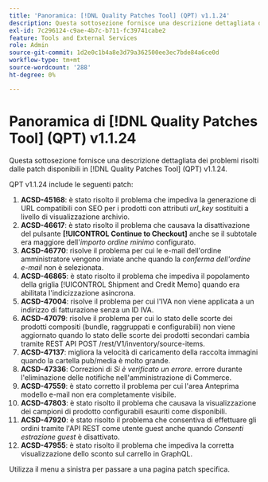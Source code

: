 ```yaml
---
title: 'Panoramica: [!DNL Quality Patches Tool] (QPT) v1.1.24'
description: Questa sottosezione fornisce una descrizione dettagliata dei problemi risolti dalle patch disponibili in  [!DNL Quality Patches Tool] (QPT) v1.1.24.
exl-id: 7c296124-c9ae-4b7c-b711-fc39741cabe2
feature: Tools and External Services
role: Admin
source-git-commit: 1d2e0c1b4a8e3d79a362500ee3ec7bde84a6ce0d
workflow-type: tm+mt
source-wordcount: '288'
ht-degree: 0%

---
```


# Panoramica di [!DNL Quality Patches Tool] (QPT) v1.1.24

Questa sottosezione fornisce una descrizione dettagliata dei problemi risolti dalle patch disponibili in [!DNL Quality Patches Tool] (QPT) v1.1.24.

QPT v1.1.24 include le seguenti patch:

1. **ACSD-45168**: è stato risolto il problema che impediva la generazione di URL compatibili con SEO per i prodotti con attributi *url_key* sostituiti a livello di visualizzazione archivio.
1. **ACSD-46617**: è stato risolto il problema che causava la disattivazione del pulsante **[!UICONTROL Continue to Checkout]** anche se il subtotale era maggiore dell&#39;*importo ordine minimo* configurato.
1. **ACSD-46770**: risolve il problema per cui le e-mail dell&#39;ordine amministratore vengono inviate anche quando la *conferma dell&#39;ordine e-mail* non è selezionata.
1. **ACSD-46865**: è stato risolto il problema che impediva il popolamento della griglia [!UICONTROL Shipment and Credit Memo] quando era abilitata l&#39;indicizzazione asincrona.
1. **ACSD-47004**: risolve il problema per cui l&#39;IVA non viene applicata a un indirizzo di fatturazione senza un ID IVA.
1. **ACSD-47079**: risolve il problema per cui lo stato delle scorte dei prodotti compositi (bundle, raggruppati e configurabili) non viene aggiornato quando lo stato delle scorte dei prodotti secondari cambia tramite REST API POST /rest/V1/inventory/source-items.
1. **ACSD-47137**: migliora la velocità di caricamento della raccolta immagini quando la cartella pub/media è molto grande.
1. **ACSD-47336**: Correzioni di *Si è verificato un errore.* errore durante l&#39;eliminazione delle notifiche nell&#39;amministrazione di Commerce.
1. **ACSD-47559**: è stato corretto il problema per cui l&#39;area Anteprima modello e-mail non era completamente visibile.
1. **ACSD-47803**: è stato risolto il problema che causava la visualizzazione dei campioni di prodotto configurabili esauriti come disponibili.
1. **ACSD-47920**: è stato risolto il problema che consentiva di effettuare gli ordini tramite l&#39;API REST come utente guest anche quando *Consenti estrazione guest* è disattivato.
1. **ACSD-47955**: è stato risolto il problema che impediva la corretta visualizzazione dello sconto sul carrello in GraphQL.

Utilizza il menu a sinistra per passare a una pagina patch specifica.
